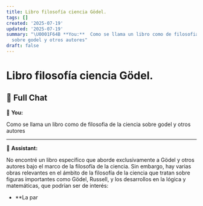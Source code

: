 ```yaml
---
title: Libro filosofía ciencia Gödel.
tags: []
created: '2025-07-19'
updated: '2025-07-19'
summary: "\U0001F64B **You:**  Como se llama un libro como de filosofia de la ciencia
  sobre godel y otros autores"
draft: false
---
```


# Libro filosofía ciencia Gödel.

## 🧠 Full Chat

🙋 **You:**

Como se llama un libro como de filosofia de la ciencia sobre godel y otros autores

---

🤖 **Assistant:**

No encontré un libro específico que aborde exclusivamente a Gödel y otros autores bajo el marco de la filosofía de la ciencia. Sin embargo, hay varias obras relevantes en el ámbito de la filosofía de la ciencia que tratan sobre figuras importantes como Gödel, Russell, y los desarrollos en la lógica y matemáticas, que podrían ser de interés:

- **La par